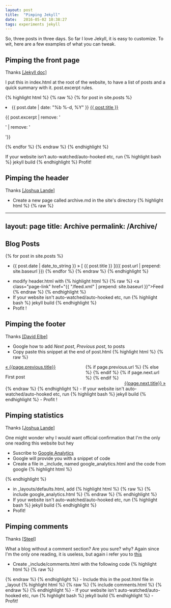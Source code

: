 ```yaml
---
layout: post
title:  "Pimping Jekyll"
date:   2016-05-02 10:38:27
tags: experiments jekyll
---
```


So, three posts in three days. So far I love Jekyll, it is easy to customize. To wit, here are a few examples of what you can tweak.

## Pimping the front page

Thanks [[Jekyll doc]](https://jekyllrb.com/docs/posts/)

I put this in index.html at the root of the website, to have a list of posts and a quick summary with it. post.excerpt rules.

{% highlight html %}
{% raw %}
{% for post in site.posts %}
      <li>
        <span class="post-date">{{ post.date | date: "%b %-d, %Y" }}</span>
        <a class="post-link" href="{{ post.url | prepend: site.baseurl }}">{{ post.title }}</a>
        <p>{{ post.excerpt | remove: '<p>' | remove: '</p>'}}</p>
      </li>
{% endfor %}
{% endraw %}
{% endhighlight %}

If your website isn’t auto-watched/auto-hooked etc, run
{% highlight bash %}
jekyll build
{% endhighlight %}
Profit!

## Pimping the header

Thanks [[Joshua Lande]](http://joshualande.com/jekyll-github-pages-poole)

- Create a new page called archive.md in the site's directory
{% highlight html %}
{% raw %}
---
layout: page
title: Archive
permalink: /Archive/
---

## Blog Posts

{% for post in site.posts %}
  * {{ post.date | date_to_string }} &raquo; [ {{ post.title }} ]({{ post.url | prepend: site.baseurl }})
{% endfor %}
{% endraw %}
{% endhighlight %}
- modify header.html with 
{% highlight html %}
{% raw %}
<a class="page-link" href="{{ "/feed.xml" | prepend: site.baseurl }}">Feed</a>
{% endraw %}
{% endhighlight %}
- If your website isn't auto-watched/auto-hooked etc, run 
{% highlight bash %} jekyll build {% endhighlight %}
- Profit !

## Pimping the footer

Thanks [[David Elbe]](http://david.elbe.me/jekyll/2015/06/20/how-to-link-to-next-and-previous-post-with-jekyll.html)

- Google how to add _Next post_, _Previous post_, to posts
- Copy paste this snippet at the end of post.html
{% highlight html %}
{% raw %}
<div style="display:block; width:auto; overflow:hidden;">
 {% if page.previous.url %}
   <a style="display:block; float:left; width:50%; text-align:left;" href="{{page.previous.url | prepend: site.baseurl}}">« {{page.previous.title}}</a>
 {% else %}
<p style="display:block; float:left; width:50%;">First post</p>
{% endif %} 
 {% if page.next.url %}
  <a style="display:block; float:left; width:50%; text-align:right;" href="{{page.next.url | prepend: site.baseurl}}">{{page.next.title}} &raquo;</a>
 {% endif %}
</div>
{% endraw %}
{% endhighlight %}
- If your website isn't auto-watched/auto-hooked etc, run 
{% highlight bash %} jekyll build {% endhighlight %}
- Profit !

## Pimping statistics

Thanks [[Joshua Lande]](http://joshualande.com/jekyll-github-pages-poole)

One might wonder why I would want official confirmation that I'm the only one reading this website but hey

- Suscribe to [Google Analytics](https://analytics.google.com)
- Google will provide you with a snippet of code
- Create a file in _include, named google_analytics.html and the code from google
{% highlight html %}
<script>
  (function(i,s,o,g,r,a,m){i['GoogleAnalyticsObject']=r;i[r]=i[r]||function(){
  (i[r].q=i[r].q||[]).push(arguments)},i[r].l=1*new Date();a=s.createElement(o),
  m=s.getElementsByTagName(o)[0];a.async=1;a.src=g;m.parentNode.insertBefore(a,m)
  })(window,document,'script','https://www.google-analytics.com/analytics.js','ga');
  ga('create', 'XXXXXXXXXXX', 'auto');
  ga('send', 'pageview');
</script>
{% endhighlight %}

- in _layouts/defaults.html, add
{% highlight html %}
{% raw %}
 {% include google_analytics.html %}
{% endraw %}
{% endhighlight %}
- If your website isn't auto-watched/auto-hooked etc, run 
{% highlight bash %} jekyll build {% endhighlight %}
- Profit!

## Pimping comments

Thanks [[Steel]](http://steelx.github.io/best-internet-tips/2014/11/23/Add-google-plus-comments-box-to-jekyll-website.html)

What a blog without a comment section? Are you sure? why?
Again since I'm the only one reading, it is useless, but again i refer you to [this](http://anil.diwi.org/stuff/extraits/gauthier.txt)

- Create _include/comments.html with the following code
{% highlight html %}
{% raw %}
<script src="https://apis.google.com/js/plusone.js"></script>
  <div class="g-comments"
      data-href="{{site.baseurl}}{{page.url}}"
      data-width="642"
      data-first_party_property="BLOGGER"
      data-view_type="FILTERED_POSTMOD">
  </div>
{% endraw %}
{% endhighlight %}
- Include this in the post.html file in _layout
{% highlight html %}
{% raw %}
	{% include comments.html %}
{% endraw %}
{% endhighlight %}
- If your website isn't auto-watched/auto-hooked etc, run 
{% highlight bash %} jekyll build {% endhighlight %}
- Profit!


